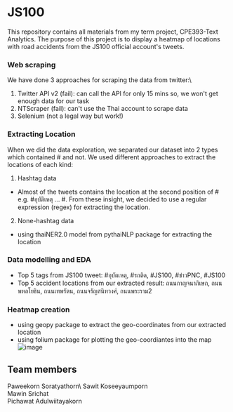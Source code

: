 # JS100

This repository contains all materials from my term project, CPE393-Text Analytics. The purpose of this project is to display a heatmap of locations with road accidents from the JS100 official account's tweets.

### Web scraping
We have done 3 approaches for scraping the data from twitter:\
1. Twitter API v2 (fail): can call the API for only 15 mins so, we won't get enough data for our task
2. NTScraper (fail): can't use the Thai account to scrape data
3. Selenium (not a legal way but work!)

### Extracting Location
When we did the data exploration, we separated our dataset into 2 types which contained # and not. We used different approaches to extract the locations of each kind:
1. Hashtag data
- Almost of the tweets contains the location at the second position of # e.g. #อุบัติเหตุ ... #<location>. From these insight, we decided to use a regular expression (regex) for extracting the location.
2. None-hashtag data
- using thaiNER2.0 model from pythaiNLP package for extracting the location

### Data modelling and EDA
- Top 5 tags from JS100 tweet: #อุบัตเหตุ, #รถติด, #JS100, #ข่าวPNC, #JS100
- Top 5 accident locations from our extracted result: ถนนกาญจนาภิเษก, ถนนพหลโยธิน, ถนนเทพรัตน, ถนนจรัญสนิทวงศ์, ถนนพระราม2

### Heatmap creation
- using geopy package to extract the geo-coordinates from our extracted location
- using folium package for plotting the geo-coordiantes into the map
![image](https://github.com/user-attachments/assets/26e73211-b681-4d66-ba83-d601abbb384e)

## Team members
Paweekorn Soratyathorn\ 
Sawit Koseeyaumporn\
Mawin Srichat\
Pichawat Adulwiitayakorn

